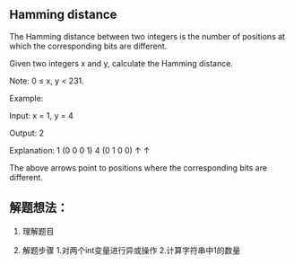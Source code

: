 
## Hamming distance
The Hamming distance between two integers is the number of positions at which the corresponding bits are different.

Given two integers x and y, calculate the Hamming distance.

Note:
0 ≤ x, y < 231.

Example:

Input: x = 1, y = 4

Output: 2

Explanation:
1   (0 0 0 1)
4   (0 1 0 0)
       ↑   ↑

The above arrows point to positions where the corresponding bits are different.

## 解题想法：
1. 理解题目
	

2. 解题步骤
	1.对两个int变量进行异或操作
	2.计算字符串中1的数量



